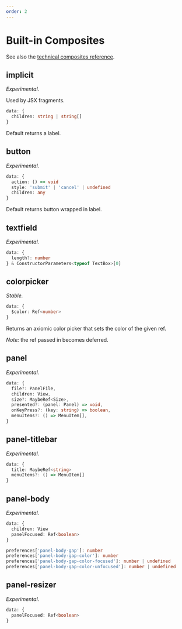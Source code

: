 ```yaml
---
order: 2
---
```


# Built-in Composites

See also the [technical composites reference](../technical/composites.md#composites).


## implicit

*Experimental.*

Used by JSX fragments.

```ts
data: {
  children: string | string[]
}
```

Default returns a label.

## button

*Experimental.*

```ts
data: {
  action: () => void
  style: 'submit' | 'cancel' | undefined
  children: any
}
```

Default returns button wrapped in label.

## textfield

*Experimental.*

```ts
data: {
  length?: number
} & ConstructorParameters<typeof TextBox>[0]
```

## colorpicker

*Stable.*

```ts
data: {
  $color: Ref<number>
}
```

Returns an axiomic color picker that sets the color of the given ref.

*Note:* the ref passed in becomes deferred.

## panel

*Experimental.*

```ts
data: {
  file?: PanelFile,
  children: View,
  size?: MaybeRef<Size>,
  presented?: (panel: Panel) => void,
  onKeyPress?: (key: string) => boolean,
  menuItems?: () => MenuItem[],
}
```

## panel-titlebar

*Experimental.*

```ts
data: {
  title: MaybeRef<string>
  menuItems?: () => MenuItem[]
}
```

## panel-body

*Experimental.*

```ts
data: {
  children: View
  panelFocused: Ref<boolean>
}

preferences['panel-body-gap']: number
preferences['panel-body-gap-color']: number
preferences['panel-body-gap-color-focused']: number | undefined
preferences['panel-body-gap-color-unfocused']: number | undefined
```

## panel-resizer

*Experimental.*

```ts
data: {
  panelFocused: Ref<boolean>
}
```
